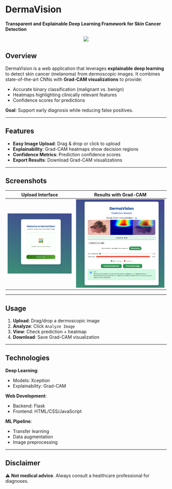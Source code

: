 # DermaVision  
**Transparent and Explainable Deep Learning Framework for Skin Cancer Detection**  

<div align="center">
  <img src="assets/demo.gif" width="600">
</div>

## Overview  
DermaVision is a web application that leverages **explainable deep learning** to detect skin cancer (melanoma) from dermoscopic images. It combines state-of-the-art CNNs with **Grad-CAM visualizations** to provide:  
- Accurate binary classification (malignant vs. benign)  
-  Heatmaps highlighting clinically relevant features  
-  Confidence scores for predictions  

**Goal**: Support early diagnosis while reducing false positives.  

---

## Features  
-  **Easy Image Upload**: Drag & drop or click to upload   
-  **Explainability**: Grad-CAM heatmaps show decision regions  
-  **Confidence Metrics**: Prediction confidence scores  
-  **Export Results**: Download Grad-CAM visualizations  

---

## Screenshots  
| Upload Interface | Results with Grad-CAM |
|------------------|-----------------------|
| <img src="image/web_1.png" width="400"> | <img src="image/web_2.png" width="600"> |

---

## Usage  
1. **Upload**: Drag/drop a dermoscopic image  
2. **Analyze**: Click `Analyze Image`  
3. **View**: Check prediction + heatmap  
4. **Download**: Save Grad-CAM visualization  

---

## Technologies  
**Deep Learning**:  
- Models: Xception  
- Explainability: Grad-CAM  

**Web Development**:  
- Backend: Flask  
- Frontend: HTML/CSS/JavaScript  

**ML Pipeline**:  
- Transfer learning  
- Data augmentation  
- Image preprocessing  

---

## Disclaimer  
⚠️ **Not medical advice**. Always consult a healthcare professional for diagnoses.  
